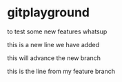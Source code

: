 # gitplayground
to test some new features
whatsup


this is a new line we have added

this will advance the new branch

this is the line from my feature branch
